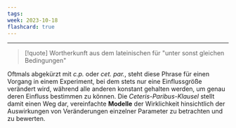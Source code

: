 ```yaml
---
tags: 
week: 2023-10-18
flashcard: true
---
```

***

> [!quote] Wortherkunft
> aus dem lateinischen für "unter sonst gleichen Bedingungen"

Oftmals abgekürzt mit *c.p.* oder *cet. par.*, steht diese Phrase für einen Vorgang in einem Experiment, bei dem stets nur eine Einflussgröße verändert wird, während alle anderen konstant gehalten werden, um genau deren Einfluss bestimmen zu können. Die _Ceteris-Paribus-Klausel_ stellt damit einen Weg dar, vereinfachte **Modelle** der Wirklichkeit hinsichtlich der Auswirkungen von Veränderungen einzelner Parameter zu betrachten und zu bewerten.